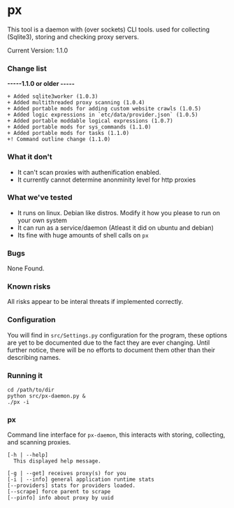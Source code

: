 # px
This tool is a daemon with (over sockets) CLI tools. used for collecting (Sqlite3), storing and checking proxy servers.

Current Version: 1.1.0

### Change list
  **-----1.1.0 or older -----**
  
    + Added sqlite3worker (1.0.3)
    + Added multithreaded proxy scanning (1.0.4)
    + Added portable mods for adding custom website crawls (1.0.5)
    + Added logic expressions in `etc/data/provider.json` (1.0.5)
    + Added portable moddable logical expressions (1.0.7)
    + Added portable mods for sys_commands (1.1.0)
    + Added portable mods for tasks (1.1.0)
    +! Command outline change (1.1.0)
  
### What it don't
  - It can't scan proxies with authenification enabled.
  - It currently cannot determine anonminity level for http proxies
  
### What we've tested
  + It runs on linux. Debian like distros. Modify it how you please to run on your own system
  + It can run as a service/daemon (Atleast it did on ubuntu and debian)
  + Its fine with huge amounts of shell calls on `px`

### Bugs
  None Found.
  
### Known risks
  All risks appear to be interal threats if implemented correctly.

### Configuration
You will find in `src/Settings.py` configuration for the program, these options are yet to be documented due to the fact they are ever changing. Until further notice, there will be no efforts to document them other than their describing names.


### Running it
    cd /path/to/dir
    python src/px-daemon.py &
    ./px -i


### px   

Command line interface for `px-daemon`, this interacts with storing, collecting, and scanning proxies.

    [-h | --help] 
      This displayed help message.
      
    [-g | --get] receives proxy(s) for you
    [-i | --info] general application runtime stats
    [--providers] stats for providers loaded.
    [--scrape] force parent to scrape
    [--pinfo] info about proxy by uuid


